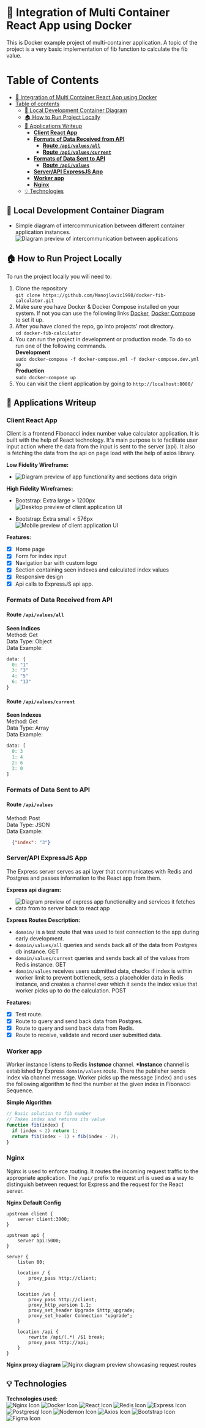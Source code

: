 # :whale: Integration of Multi Container React App using Docker

This is Docker example project of multi-container application. A topic of the project is a very basic implementation of fib function to calculate the fib value.

# Table of Contents

- [:whale: Integration of Multi Container React App using Docker](#-whale--integration-of-multi-container-react-app-using-docker)
- [Table of contents](#table-of-contents)
  - [:office: Local Development Container Diagram](#-office--local-development-container-diagram)
  - [:house: How to Run Project Locally](#-house--how-to-run-project-locally)
  - [:pencil: Applications Writeup](#-pencil--applications-writeup)
    - [**Client React App**](#--client-react-app--)
    - [**Formats of Data Received from API**](#--formats-of-data-received-from-api--)
      - [**Route `/api/values/all`**](#--route---api-values-all---)
      - [**Route `/api/values/current`**](#--route---api-values-current---)
    - [**Formats of Data Sent to API**](#--formats-of-data-sent-to-api--)
      - [**Route `/api/values`**](#--route---api-values---)
    - [**Server/API ExpressJS App**](#--server-api-expressjs-app--)
    - [**Worker app**](#--worker-app--)
    - [**Nginx**](#--nginx--)
  - [:bulb: Technologies](#-bulb--technologies)

## :office: Local Development Container Diagram

- Simple diagram of intercommunication between different container application instances.
  ![Diagram preview of intercommunication between applications](/assets/diagrams/docker-fib-calc.drawio.png)

## :house: How to Run Project Locally

To run the project locally you will need to:

1. Clone the repository  
   `git clone https://github.com/Manojlovic1998/docker-fib-calculator.git`
2. Make sure you have Docker & Docker Compose installed on your system. If not you can use the following links [Docker](https://docs.docker.com/get-docker/), [Docker Compose](https://docs.docker.com/compose/install/) to set it up.
3. After you have cloned the repo, go into projects' root directory.  
   `cd docker-fib-calculator`
4. You can run the project in development or production mode. To do so run one of the following commands.  
    **Development**  
    `sudo docker-compose -f docker-compose.yml -f docker-compose.dev.yml up`  
   **Production**  
   `sudo docker-compose up`
5. You can visit the client application by going to `http://localhost:8080/`

## :pencil: Applications Writeup

### **Client React App**

Client is a frontend Fibonacci index number value calculator application. It is built with the help of React technology. It's main purpose is to facilitate user input action where the data from the input is sent to the server (api). It also is fetching the data from the api on page load with the help of axios library.

**Low Fidelity Wireframe:**

- ![Diagram preview of app functionality and sections data origin](/assets/diagrams/client-low-fid.drawio.png)

**High Fidelity Wireframes:**

- Bootstrap: Extra large > 1200px
  ![Desktop preview of client application UI](/assets/wireframes/bootstrap-extra-large-1200px.png)

- Bootstrap: Extra small < 576px
  <br>
  ![Mobile preview of client application UI](/assets/wireframes/bootstrap-extra-small-576px.png)

**Features:**

- [x] Home page
- [x] Form for index input
- [x] Navigation bar with custom logo
- [x] Section containing seen indexes and calculated index values
- [x] Responsive design
- [x] Api calls to ExpressJS api app.

### **Formats of Data Received from API**

#### **Route `/api/values/all`**

**Seen Indices**  
Method: Get  
Data Type: Object  
Data Example:

```JavaScript
data: {
  0: "1"
  3: "3"
  4: "5"
  6: "13"
}
```

#### **Route `/api/values/current`**

**Seen Indexes**  
Method: Get  
Data Type: Array  
Data Example:

```JavaScript
data: [
  0: 3
  1: 4
  2: 6
  3: 0
]
```

### **Formats of Data Sent to API**

#### **Route `/api/values`**

Method: Post  
Data Type: JSON  
Data Example:

```JSON
  {"index": "3"}
```

### **Server/API ExpressJS App**

The Express server serves as api layer that communicates with Redis and Postgres and passes information to the React app from them.

**Express api diagram:**

- ![Diagram preview of express app functionality and services it fetches data from to server back to react app](/assets/diagrams/express-diagram.drawio.png)

**Express Routes Description:**

- `domain/` is a test route that was used to test connection to the app during early development.
- `domain/values/all` queries and sends back all of the data from Postgres db instance. GET
- `domain/values/current` queries and sends back all of the values from Redis instance. GET
- `domain/values` receives users submitted data, checks if index is within worker limit to prevent bottleneck, sets a placeholder data in Redis instance, and creates a channel over which it sends the index value that worker picks up to do the calculation. POST

**Features:**

- [x] Test route.
- [x] Route to query and send back data from Postgres.
- [x] Route to query and send back data from Redis.
- [x] Route to receive, validate and record user submitted data.

### **Worker app**

Worker instance listens to Redis **_instance_** channel. **\*Instance** channel is established by Express `domain/values` route. There the publisher sends index via channel message. Worker picks up the message (index) and uses the following algorithm to find the number at the given index in Fibonacci Sequence.

**Simple Algorithm**

```javascript
// Basic solution to fib number
// Takes index and returns its value
function fib(index) {
  if (index < 2) return 1;
  return fib(index - 1) + fib(index - 2);
}
```

### **Nginx**

Nginx is used to enforce routing. It routes the incoming request traffic to the appropriate application. The `/api/` prefix to request url is used as a way to distinguish between request for Express and the request for the React server.

**Nginx Default Config**

```
upstream client {
    server client:3000;
}

upstream api {
    server api:5000;
}

server {
    listen 80;

    location / {
        proxy_pass http://client;
    }

    location /ws {
        proxy_pass http://client;
        proxy_http_version 1.1;
        proxy_set_header Upgrade $http_upgrade;
        proxy_set_header Connection "upgrade";
    }

    location /api {
        rewrite /api/(.*) /$1 break;
        proxy_pass http://api;
    }
}
```

**Nginx proxy diagram**
![Nginx diagram preview showcasing request routes](/assets/diagrams/nginx-proxy-diagram.png)

## :bulb: Technologies

**Technologies used:**
<br>
![Nginx Icon](/assets/technologies/nginx.png)
![Docker Icon](/assets/technologies/docker.png)
![React Icon](/assets/technologies/react.png)
![Redis Icon](/assets/technologies/redis.png)
![Express Icon](/assets/technologies/expressjs.png)
![Postgresql Icon](/assets/technologies/postgresql.png)
![Nodemon Icon](/assets/technologies/nodemon.png)
![Axios Icon](/assets/technologies/axios.png)
![Bootstrap Icon](/assets/technologies/bootstrap.png)
![Figma Icon](/assets/technologies/figma.png)
